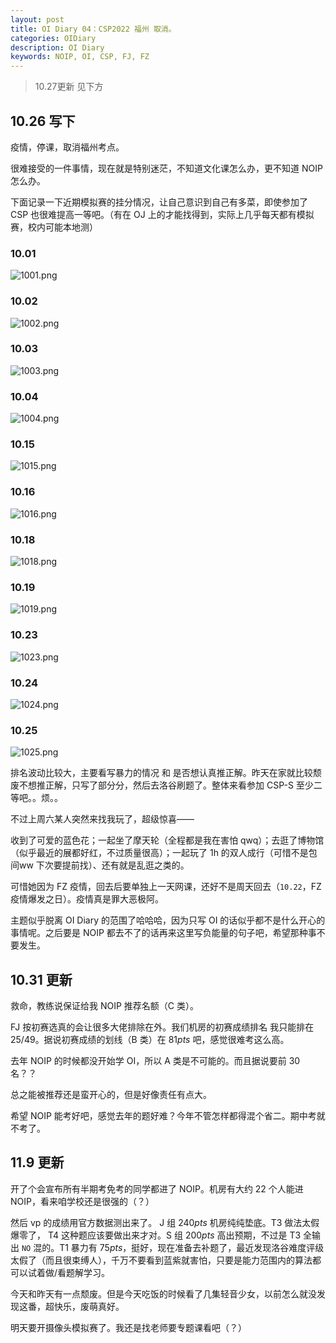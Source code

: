 ```yaml
---
layout: post
title: OI Diary 04：CSP2022 福州 取消。
categories: OIDiary
description: OI Diary
keywords: NOIP, OI, CSP, FJ, FZ
---
```


> 10.27更新 见下方

## 10.26 写下

疫情，停课，取消福州考点。

很难接受的一件事情，现在就是特别迷茫，不知道文化课怎么办，更不知道 NOIP 怎么办。

下面记录一下近期模拟赛的挂分情况，让自己意识到自己有多菜，即使参加了 CSP 也很难提高一等吧。（有在 OJ 上的才能找得到，实际上几乎每天都有模拟赛，校内可能本地测）

### 10.01

![1001.png](https://s2.loli.net/2022/10/26/BTyVHsPgpituI3d.png)

### 10.02

![1002.png](https://s2.loli.net/2022/10/26/fHDyErMnGVSiOcw.png)

### 10.03

![1003.png](https://s2.loli.net/2022/10/26/DwOcfWZXHICArsx.png)

### 10.04

![1004.png](https://s2.loli.net/2022/10/26/61um9ZIJVBrMRes.png)

### 10.15

![1015.png](https://s2.loli.net/2022/10/26/Snv2Z5wr8XLmWUa.png)

### 10.16

![1016.png](https://s2.loli.net/2022/10/26/aBxTEZuvLUHCdIl.png) 

### 10.18

![1018.png](https://s2.loli.net/2022/10/26/2SpVbN4hMQK7WtT.png)

### 10.19

![1019.png](https://s2.loli.net/2022/10/26/LMAj1smkpClw4TR.png)

### 10.23

![1023.png](https://s2.loli.net/2022/10/26/5KGUPsXhTSfBvib.png)

### 10.24

![1024.png](https://s2.loli.net/2022/10/26/FT5iPQfMk1xeoY2.png)

### 10.25

![1025.png](https://s2.loli.net/2022/10/26/GBTwh7MYUVqav2L.png)

排名波动比较大，主要看写暴力的情况 和 是否想认真推正解。昨天在家就比较颓废不想推正解，只写了部分分，然后去洛谷刷题了。整体来看参加 CSP-S 至少二等吧。。烦。。

不过上周六某人突然来找我玩了，超级惊喜——

收到了可爱的蓝色花；一起坐了摩天轮（全程都是我在害怕 qwq）；去逛了博物馆（似乎最近的展都好红，不过质量很高）；一起玩了 1h 的双人成行（可惜不是包间ww 下次要提前找）、还有就是乱逛之类的。

可惜她因为 FZ 疫情，回去后要单独上一天网课，还好不是周天回去（`10.22`，FZ 疫情爆发之日）。疫情真是罪大恶极阿。

主题似乎脱离 OI Diary 的范围了哈哈哈，因为只写 OI 的话似乎都不是什么开心的事情呢。之后要是 NOIP 都去不了的话再来这里写负能量的句子吧，希望那种事不要发生。

## 10.31 更新

救命，教练说保证给我 NOIP 推荐名额（C 类）。

FJ 按初赛选真的会让很多大佬排除在外。我们机房的初赛成绩排名 我只能排在 $25/49$。据说初赛成绩的划线（B 类）在 $81pts$ 吧，感觉很难考这么高。

去年 NOIP 的时候都没开始学 OI，所以 A 类是不可能的。而且据说要前 $30$ 名？？

总之能被推荐还是蛮开心的，但是好像责任有点大。

希望 NOIP 能考好吧，感觉去年的题好难？今年不管怎样都得混个省二。期中考就不考了。

## 11.9 更新

开了个会宣布所有半期考免考的同学都进了 NOIP。机房有大约 $22$ 个人能进 NOIP，看来咱学校还是很强的（？）

然后 vp 的成绩用官方数据测出来了。 J 组 $240pts$ 机房纯纯垫底。T3 做法太假爆零了， T4 这种题应该要做出来才对。S 组 $200pts$ 高出预期，不过是 T3 全输出 `NO` 混的。T1 暴力有 $75pts$，挺好，现在准备去补题了，最近发现洛谷难度评级太假了（而且很束缚人），千万不要看到蓝紫就害怕，只要是能力范围内的算法都可以试着做/看题解学习。

今天和昨天有一点颓废。但是今天吃饭的时候看了几集轻音少女，以前怎么就没发现这番，超快乐，废萌真好。

明天要开摄像头模拟赛了。我还是找老师要专题课看吧（？）